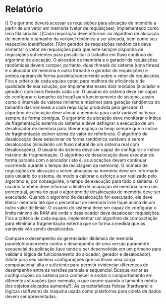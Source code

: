 # Relatório
[] O algoritmo deverá acessar as requisições para alocação de memória a partir de um vetor em memória (vetor de requisições), implementado como uma fila circular.
[]Cada requisição deve informar ao algoritmo de alocação de memória o tamanho da variável dinâmica a ser alocada, bem como seu respectivo identificador.
[]Um gerador de requisições randômicas deve alimentar o vetor de requisições para que este sempre disponha de requisições suficientes para possibilitar o trabalho em fluxo contínuo do algoritmo de alocação.
O alocador de memória e o gerador de requisições randômicas devem compor, portanto, duas threads do sistema (uma thread é o alocador de memória e outra thread é o gerador de requisições) e ambos operam de forma paralelo/concorrente sobre o vetor de requisições. Fica a critério de cada equipe optar, para melhora de eficiência e de qualidade de sua solução, por implementar esses dois módulos (alocador e gerador) com mais threads cada um.
O usuário do sistema deve ser capaz de configurar o tamanho da heap1 parafuncionamento do sistema, assim como o intervalo de valores (mínimo e máximo) para geração randômica do tamanho das variáveis a cada requisição produzida pelo gerador.
O algoritmo de alocação deve alocar a memória para cada variável na heap sempre de forma contígua.
O algoritmo de alocação deve monitorar o índice de fragmentação externa do sistema e deve deflagrar a execução de um desalocador de memória para liberar espaço na heap sempre que o índice de fragmentação estiver acima de valor de referência. O algoritmo de desalocação deve selecionar de forma randômica variáveis a serem desalocadas (simulando um fluxo natural de um sistema real com desalocações).
O usuário do sistema deve ser capaz de configurar o índice máximo de fragmentação.
O algoritmo de desalocação deve executar de forma paralela com o alocador (isto é, as alocações devem continuar ocorrendo durante o tempo de reciclagem da memória).
O número de requisições de alocação a serem alocadas na memória deve ser informado pelo usuário do sistema, de modo a calibrar o esforço a ser realizado pelo algoritmo e, por conseguinte, o tempo de execução para todo o sistema.
O usuário também deve informar o limite de ocupação de memória como um percentual, acima do qual o algoritmo de desalocação de memória deve ser executado. Quando o algoritmo de desalocação for executado, ele deve liberar memória até que o percentual de memória livre fique acima de um outro valor de limiar.
O usuário do sistema deve ser capaz de configurar o limite mínimo de RAM até onde o desalocador deve desalocaor requisições.
Fica a critério de cada equipe, implementar um algoritmo de compactação para eliminar a fragmentação externa que se forma a medida que as variáveis vão sendo desalocadas.

Compare o desempenho do gerenciador dinâmico de memória paralelo/concorrente contra o desempenho de uma versão puramente sequencial da aplicação (que tende a ser desenvolvida em um primeiro para validar a lógica de funcionamento do alocador, gerador e desalocador).
Adote para seu sistema configurações que confiram uma carga computacional alta o suficiente para permitir evidenciar diferenças de desempenho entre as versões paralela e sequencial.
Busque variar as configurações do sistema para conhecer e anotar o comportamento em diferentes situações (por exemplo, o que ocorre quando o tamanho médio dos objetos alocados aumenta?).
As características físicas (hardware) e lógicas (software) da máquina usada como plataforma para coleta de dados devem ser apresentadas.
